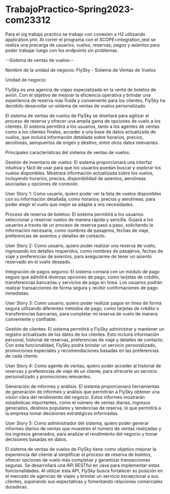 # TrabajoPractico-Spring2023-com23312
Para el sig trabajo practico se trabajo con conexion a H2 utilizando application.yml.
Al correr el programa con el SCOPE=integration_test se realiza una precarga de usuarios, vuelos, reservas, pagos y asientos para poder trabajar
luego con los endpoints sin problemas.


--Sistema de ventas de vuelos--

Nombre de la unidad de negocio: FlySky - Sistema de Ventas de Vuelos

Unidad de negocio:

FlySky es una agencia de viajes especializada en la venta de boletos de avión. Con el objetivo de mejorar la eficiencia operativa y brindar una
experiencia de reserva más fluida y conveniente para los clientes, FlySky ha decidido desarrollar un sistema de ventas de vuelos personalizado.

El sistema de ventas de vuelos de FlySky se diseñará para agilizar el proceso de reserva y ofrecer una amplia gama de opciones de vuelo a los clientes.
El sistema permitirá a los usuarios, tanto a los agentes de ventas como a los clientes finales, acceder a una base de datos actualizada de vuelos, que
incluirá información detallada sobre horarios, precios, aerolíneas, aeropuertos de origen y destino, entre otros datos relevantes.


Principales características del sistema de ventas de vuelos:

Gestión de inventario de vuelos: El sistema proporcionará una interfaz intuitiva y fácil de usar para que los usuarios puedan buscar y explorar los vuelos 
disponibles. Mostrará información actualizada sobre los vuelos, incluyendo horarios, precios, disponibilidad de asientos, aerolíneas asociadas y opciones de 
conexión.


User Story 1: Como usuario, quiero poder ver la lista de vuelos disponibles con su información detallada, como horarios, precios y aerolíneas, para 
poder elegir el vuelo que mejor se adapte a mis necesidades.

Proceso de reserva de boletos: El sistema permitirá a los usuarios seleccionar y reservar vuelos de manera rápida y sencilla. Guiará a los usuarios a 
través de un proceso de reserva paso a paso, solicitando la información necesaria, como nombres de pasajeros, fechas de viaje, preferencias de asientos 
y detalles de contacto.


User Story 2: Como usuario, quiero poder realizar una reserva de vuelo, ingresando los detalles requeridos, como nombres de pasajeros, fechas de viaje 
y preferencias de asientos, para asegurarme de tener un asiento reservado en el vuelo deseado.

Integración de pagos seguros: El sistema contará con un módulo de pago seguro que admitirá diversas opciones de pago, como tarjetas de crédito, 
transferencias bancarias y servicios de pago en línea. Los usuarios podrán realizar transacciones de forma segura y recibir confirmaciones de pago inmediatas.


User Story 3: Como usuario, quiero poder realizar pagos en línea de forma segura utilizando diferentes métodos de pago, como tarjetas de crédito o 
transferencias bancarias, para completar mi reserva de vuelo de manera conveniente y confiable.

Gestión de clientes: El sistema permitirá a FlySky administrar y mantener un registro actualizado de los datos de los clientes. Esto incluirá información 
personal, historial de reservas, preferencias de viaje y detalles de contacto. Con esta funcionalidad, FlySky podrá brindar un servicio personalizado,
promociones especiales y recomendaciones basadas en las preferencias de cada cliente.


User Story 4: Como agente de ventas, quiero poder acceder al historial de reservas y preferencias de viaje de un cliente, para ofrecerle un servicio
personalizado y promociones relevantes.

Generación de informes y análisis: El sistema proporcionará herramientas de generación de informes y análisis que permitirán a FlySky obtener una visión
clara del rendimiento del negocio. Estos informes mostrarán estadísticas importantes, como el número de ventas diarias, ingresos generados, destinos
populares y tendencias de reserva, lo que permitirá a la empresa tomar decisiones estratégicas informadas.


User Story 5: Como administrador del sistema, quiero poder generar informes diarios de ventas que muestren el número de ventas realizadas y los ingresos 
generados, para analizar el rendimiento del negocio y tomar decisiones basadas en datos.

El sistema de ventas de vuelos de FlySky tiene como objetivo mejorar la experiencia del cliente al simplificar el proceso de reserva de boletos, ofrecer 
opciones de vuelo más completas y garantizar transacciones seguras. Se desarrollará una API RESTful en Java para implementar estas funcionalidades. Al
utilizar esta API, FlySky busca fortalecer su posición en el mercado de agencias de viajes y brindar un servicio excepcional a sus clientes, superando 
sus expectativas y fomentando relaciones comerciales duraderas.

